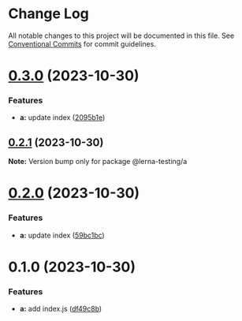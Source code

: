 # Change Log

All notable changes to this project will be documented in this file.
See [Conventional Commits](https://conventionalcommits.org) for commit guidelines.

# [0.3.0](https://github.com/geekact/lerna-testing/compare/v0.2.1...v0.3.0) (2023-10-30)


### Features

* **a:** update index ([2095b1e](https://github.com/geekact/lerna-testing/commit/2095b1e9fe7c574d5fc23d3f55144f5f1959fee6))





## [0.2.1](https://github.com/geekact/lerna-testing/compare/v0.2.0...v0.2.1) (2023-10-30)

**Note:** Version bump only for package @lerna-testing/a





# [0.2.0](https://github.com/geekact/lerna-testing/compare/v0.1.0...v0.2.0) (2023-10-30)


### Features

* **a:** update index ([59bc1bc](https://github.com/geekact/lerna-testing/commit/59bc1bc48d19182dc85acd3899ae6e3b5506197a))





# 0.1.0 (2023-10-30)


### Features

* **a:** add index.js ([df49c8b](https://github.com/geekact/lerna-testing/commit/df49c8bcbd28ba960e06089bf5fa1de8433de443))
